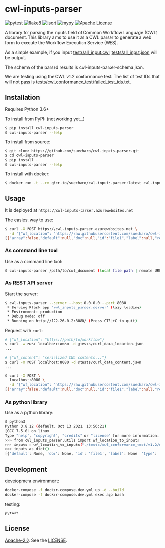 # cwl-inputs-parser

[![pytest](https://github.com/suecharo/cwl-inputs-parser/workflows/pytest/badge.svg)](https://github.com/suecharo/cwl-inputs-parser/actions?query=workflow%3Apytest)
[![flake8](https://github.com/suecharo/cwl-inputs-parser/workflows/flake8/badge.svg)](https://github.com/suecharo/cwl-inputs-parser/actions?query=workflow%3Aflake8)
[![isort](https://github.com/suecharo/cwl-inputs-parser/workflows/isort/badge.svg)](https://github.com/suecharo/cwl-inputs-parser/actions?query=workflow%3Aisort)
[![mypy](https://github.com/suecharo/cwl-inputs-parser/workflows/mypy/badge.svg)](https://github.com/suecharo/cwl-inputs-parser/actions?query=workflow%3Amypy)
[![Apache License](https://img.shields.io/badge/license-Apache%202.0-orange.svg?style=flat&color=important)](http://www.apache.org/licenses/LICENSE-2.0)

A library for parsing the inputs field of Common Workflow Language (CWL) document.
This library aims to use it as a CWL parser to generate a web form to execute the Workflow Execution Service (WES).

As a simple example, if you input [tests/all_input.cwl](https://github.com/suecharo/cwl-inputs-parser/blob/main/tests/all_input.cwl), [tests/all_input.json](https://github.com/suecharo/cwl-inputs-parser/blob/main/tests/all_input.json) will be output.

The schema of the parsed results is [cwl-inputs-parser-schema.json](https://github.com/suecharo/cwl-inputs-parser/blob/main/cwl-inputs-parser-schema.json).

We are testing using the CWL v1.2 conformance test.
The list of test IDs that will not pass is [tests/cwl_conformance_test/failed_test_ids.txt](https://github.com/suecharo/cwl-inputs-parser/blob/main/tests/cwl_conformance_test/failed_test_ids.txt).

## Installation

Requires Python 3.6+

To install from PyPI: (not working yet...)

```bash
$ pip install cwl-inputs-parser
$ cwl-inputs-parser --help
```

To install from source:

```bash
$ git clone https://github.com/suecharo/cwl-inputs-parser.git
$ cd cwl-inputs-parser
$ pip install .
$ cwl-inputs-parser --help
```

To install with docker:

```bash
$ docker run -t --rm ghcr.io/suecharo/cwl-inputs-parser:latest cwl-inputs-parser --help
```

## Usage

It is deployed at `https://cwl-inputs-parser.azurewebsites.net`

The easiest way to use:

```bash
$ curl -X POST https://cwl-inputs-parser.azurewebsites.net \
  -d '{"wf_location": "https://raw.githubusercontent.com/suecharo/cwl-inputs-parser/main/tests/cwl_conformance_test/v1.2/wc-tool.cwl"}'
[{"array":false,"default":null,"doc":null,"id":"file1","label":null,"required":true,"secondaryFiles":null,"type":"File"}]
```

### As command line tool

Use as a command line tool:

```bash
$ cwl-inputs-parser /path/to/cwl_document (local file path | remote URL)
```

### As REST API server

Start the server:

```bash
$ cwl-inputs-parser --server --host 0.0.0.0 --port 8080
 * Serving Flask app 'cwl_inputs_parser.server' (lazy loading)
 * Environment: production
 * Debug mode: off
 * Running on http://172.26.0.2:8080/ (Press CTRL+C to quit)
```

Request with `curl`:

```bash
# {"wf_location": "https://path/to/workflow"}
$ curl -X POST localhost:8080 -d @tests/curl_data_location.json
...

# {"wf_content": "serialized CWL contents..."}
$ curl -X POST localhost:8080 -d @tests/curl_data_content.json
...

$ curl -X POST \
  localhost:8080 \
  -d '{"wf_location": "https://raw.githubusercontent.com/suecharo/cwl-inputs-parser/main/tests/cwl_conformance_test/v1.2/wc-tool.cwl"}'
[{"array":false,"default":null,"doc":null,"id":"file1","label":null,"required":true,"secondaryFiles":null,"type":"File"}]
```

### As python library

Use as a python library:

```bash
$ python3
Python 3.8.12 (default, Oct 13 2021, 13:56:21)
[GCC 7.5.0] on linux
Type "help", "copyright", "credits" or "license" for more information.
>>> from cwl_inputs_parser.utils import wf_location_to_inputs
>>> inputs = wf_location_to_inputs("./tests/cwl_conformance_test/v1.2/wc-tool.cwl")
>>> inputs.as_dict()
[{'default': None, 'doc': None, 'id': 'file1', 'label': None, 'type': 'File', 'array': False, 'required': True, 'secondaryFiles': None}]
```

## Development

development environment:

```bash
docker-compose -f docker-compose.dev.yml up -d --build
docker-compose -f docker-compose.dev.yml exec app bash
```

testing:

```bash
pytest .
```

## License

[Apache-2.0](https://www.apache.org/licenses/LICENSE-2.0).
See the [LICENSE](https://github.com/suecharo/cwl-inputs-parser/blob/main/LICENSE).
